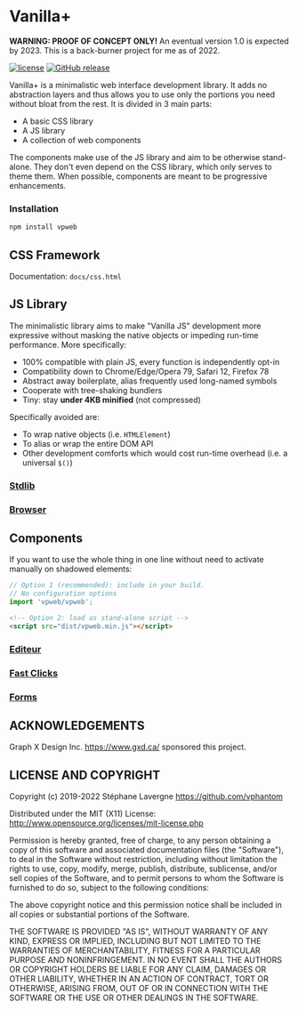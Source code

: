 # Vanilla+

**WARNING: PROOF OF CONCEPT ONLY!**  An eventual version 1.0 is expected by 2023.  This is a back-burner project for me as of 2022.

[![license](https://img.shields.io/github/license/vphantom/vpweb.svg?style=plastic)]()
[![GitHub release](https://img.shields.io/github/release/vphantom/vpweb.svg?style=plastic)]()

Vanilla+ is a minimalistic web interface development library.  It adds no abstraction layers and thus allows you to use only the portions you need without bloat from the rest.  It is divided in 3 main parts:

* A basic CSS library
* A JS library
* A collection of web components

The components make use of the JS library and aim to be otherwise stand-alone.  They don't even depend on the CSS library, which only serves to theme them.  When possible, components are meant to be progressive enhancements.

### Installation

```sh
npm install vpweb
```

## CSS Framework

Documentation: `docs/css.html`

## JS Library

The minimalistic library aims to make "Vanilla JS" development more expressive without masking the native objects or impeding run-time performance.  More specifically:

- 100% compatible with plain JS, every function is independently opt-in
- Compatibility down to Chrome/Edge/Opera 79, Safari 12, Firefox 78
- Abstract away boilerplate, alias frequently used long-named symbols
- Cooperate with tree-shaking bundlers
- Tiny: stay **under 4KB minified** (not compressed)

Specifically avoided are:

- To wrap native objects (i.e. `HTMLElement`)
- To alias or wrap the entire DOM API
- Other development comforts which would cost run-time overhead (i.e. a universal `$()`)

### [Stdlib](docs/stdlib.md)

### [Browser](docs/browser.md)

## Components

If you want to use the whole thing in one line without need to activate manually on shadowed elements:

```js
// Option 1 (recommended): include in your build.
// No configuration options
import 'vpweb/vpweb';
```

```html
<!-- Option 2: load as stand-alone script -->
<script src="dist/vpweb.min.js"></script>
```

### [Editeur](docs/editeur.md)

### [Fast Clicks](docs/fast.md)

### [Forms](docs/forms.md)


## ACKNOWLEDGEMENTS

Graph X Design Inc. https://www.gxd.ca/ sponsored this project.

## LICENSE AND COPYRIGHT

Copyright (c) 2019-2022 Stéphane Lavergne <https://github.com/vphantom>

Distributed under the MIT (X11) License:
http://www.opensource.org/licenses/mit-license.php

Permission is hereby granted, free of charge, to any person obtaining a copy of this software and associated documentation files (the "Software"), to deal in the Software without restriction, including without limitation the rights to use, copy, modify, merge, publish, distribute, sublicense, and/or sell copies of the Software, and to permit persons to whom the Software is furnished to do so, subject to the following conditions:

The above copyright notice and this permission notice shall be included in all copies or substantial portions of the Software.

THE SOFTWARE IS PROVIDED "AS IS", WITHOUT WARRANTY OF ANY KIND, EXPRESS OR IMPLIED, INCLUDING BUT NOT LIMITED TO THE WARRANTIES OF MERCHANTABILITY, FITNESS FOR A PARTICULAR PURPOSE AND NONINFRINGEMENT. IN NO EVENT SHALL THE AUTHORS OR COPYRIGHT HOLDERS BE LIABLE FOR ANY CLAIM, DAMAGES OR OTHER LIABILITY, WHETHER IN AN ACTION OF CONTRACT, TORT OR OTHERWISE, ARISING FROM, OUT OF OR IN CONNECTION WITH THE SOFTWARE OR THE USE OR OTHER DEALINGS IN THE SOFTWARE.

